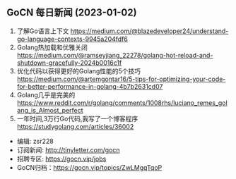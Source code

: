 ## GoCN 每日新闻 (2023-01-02)

1. 了解Go语言上下文 https://medium.com/@blazedeveloper24/understand-go-language-contexts-9945a204fdf6
2. Golang热加载和优雅关闭 https://medium.com/@ramseyjiang_22278/golang-hot-reload-and-shutdown-gracefully-2024b0016c1f
3. 优化代码以获得更好的Golang性能的5个技巧 https://medium.com/@artemgontar16/5-tips-for-optimizing-your-code-for-better-performance-in-golang-4b7b2631cd07
4. Golang几乎是完美的 https://www.reddit.com/r/golang/comments/1008rhs/luciano_remes_golang_is_Almost_perfect
5. 一年时间,3万行Go代码,我写了一个博客程序 https://studygolang.com/articles/36002

- 编辑: zsr228
- 订阅新闻: http://tinyletter.com/gocn
- 招聘专区: https://gocn.vip/jobs
- GoCN归档：https://gocn.vip/topics/ZwLMgqTqoP
